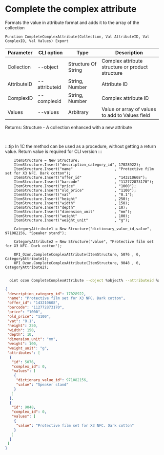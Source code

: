 ﻿---
sidebar_position: 26
---

# Complete the complex attribute
 Formats the value in attribute format and adds it to the <attributes> array of the collection



`Function CompleteComplexAttribute(Collection, Val AttributeID, Val ComplexID, Val Values) Export`

  | Parameter | CLI option | Type | Description |
  |-|-|-|-|
  | Collection | --object | Structure Of String | Complex attribute structure or product structure |
  | AttributeID | --attributeid | String, Number | Attribute ID |
  | ComplexID | --complexid | String, Number | Complex attribute ID |
  | Values | --values | Arbitrary | Value or array of values to add to Values field |

  
  Returns:  Structure - A collection enhanced with a new attribute

<br/>

:::tip
In 1C the method can be used as a procedure, without getting a return value. Return value is required for CLI version
:::
<br/>


```bsl title="Code example"
    ItemStructure = New Structure;
    ItemStructure.Insert("description_category_id", 17028922);
    ItemStructure.Insert("name"                   , "Protective film set for X3 NFC. Dark cotton");
    ItemStructure.Insert("offer_id"               , "143210608");
    ItemStructure.Insert("barcode"                , "112772873170");
    ItemStructure.Insert("price"                  , "1000");
    ItemStructure.Insert("old_price"              , "1100");
    ItemStructure.Insert("vat"                    , "0.1");
    ItemStructure.Insert("height"                 , 250);
    ItemStructure.Insert("width"                  , 150);
    ItemStructure.Insert("depth"                  , 10);
    ItemStructure.Insert("dimension_unit"         , "mm");
    ItemStructure.Insert("weight"                 , 100);
    ItemStructure.Insert("weight_unit"            , "g");

    CategoryAttribute1 = New Structure("dictionary_value_id,value", 971082156, "Speaker stand");

    CategoryAttribute2 = New Structure("value", "Protective film set for X3 NFC. Dark cotton");

    OPI_Ozon.CompleteComplexAttribute(ItemStructure, 5076 , 0, CategoryAttribute1);
    OPI_Ozon.CompleteComplexAttribute(ItemStructure, 9048 , 0, CategoryAttribute2);
```



```sh title="CLI command example"
    
  oint ozon CompleteComplexAttribute --object %object% --attributeid %attributeid% --complexid %complexid% --values %values%

```

```json title="Result"
{
 "description_category_id": 17028922,
 "name": "Protective film set for X3 NFC. Dark cotton",
 "offer_id": "143210608",
 "barcode": "112772873170",
 "price": "1000",
 "old_price": "1100",
 "vat": "0.1",
 "height": 250,
 "width": 150,
 "depth": 10,
 "dimension_unit": "mm",
 "weight": 100,
 "weight_unit": "g",
 "attributes": [
  {
   "id": 5076,
   "complex_id": 0,
   "values": [
    {
     "dictionary_value_id": 971082156,
     "value": "Speaker stand"
    }
   ]
  },
  {
   "id": 9048,
   "complex_id": 0,
   "values": [
    {
     "value": "Protective film set for X3 NFC. Dark cotton"
    }
   ]
  }
 ]
}
```
